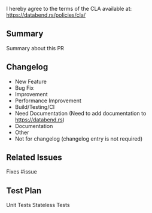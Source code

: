 I hereby agree to the terms of the CLA available at: https://databend.rs/policies/cla/

## Summary

Summary about this PR

## Changelog

- New Feature
- Bug Fix
- Improvement
- Performance Improvement
- Build/Testing/CI
- Need Documentation (Need to add documentation to https://databend.rs)
- Documentation
- Other 
- Not for changelog (changelog entry is not required)

## Related Issues

Fixes #issue

## Test Plan

Unit Tests
Stateless Tests


